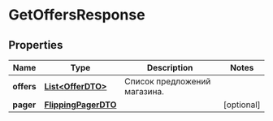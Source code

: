 

# GetOffersResponse

## Properties

Name | Type | Description | Notes
------------ | ------------- | ------------- | -------------
**offers** | [**List&lt;OfferDTO&gt;**](OfferDTO.md) | Список предложений магазина. | 
**pager** | [**FlippingPagerDTO**](FlippingPagerDTO.md) |  |  [optional]




